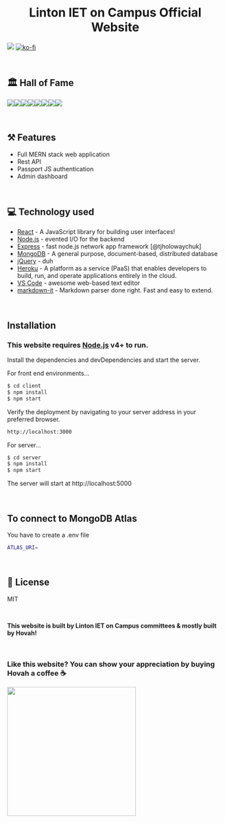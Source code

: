 # <div align="center">Linton IET on Campus Official Website</div> 

![](https://img.shields.io/badge/Status-Completed-red?style=for-the-badge)
[![ko-fi](https://www.ko-fi.com/img/githubbutton_sm.svg)](https://ko-fi.com/W7W61L27Z)

<br/>

## 🏛️ Hall of Fame

[![](https://sourcerer.io/fame/hovahyii/Linton-IET-On-Campus/linton-iet-on-campus/images/0)](https://sourcerer.io/fame/hovahyii/Linton-IET-On-Campus/linton-iet-on-campus/links/0)[![](https://sourcerer.io/fame/hovahyii/Linton-IET-On-Campus/linton-iet-on-campus/images/1)](https://sourcerer.io/fame/hovahyii/Linton-IET-On-Campus/linton-iet-on-campus/links/1)[![](https://sourcerer.io/fame/hovahyii/Linton-IET-On-Campus/linton-iet-on-campus/images/2)](https://sourcerer.io/fame/hovahyii/Linton-IET-On-Campus/linton-iet-on-campus/links/2)[![](https://sourcerer.io/fame/hovahyii/Linton-IET-On-Campus/linton-iet-on-campus/images/3)](https://sourcerer.io/fame/hovahyii/Linton-IET-On-Campus/linton-iet-on-campus/links/3)[![](https://sourcerer.io/fame/hovahyii/Linton-IET-On-Campus/linton-iet-on-campus/images/4)](https://sourcerer.io/fame/hovahyii/Linton-IET-On-Campus/linton-iet-on-campus/links/4)[![](https://sourcerer.io/fame/hovahyii/Linton-IET-On-Campus/linton-iet-on-campus/images/5)](https://sourcerer.io/fame/hovahyii/Linton-IET-On-Campus/linton-iet-on-campus/links/5)[![](https://sourcerer.io/fame/hovahyii/Linton-IET-On-Campus/linton-iet-on-campus/images/6)](https://sourcerer.io/fame/hovahyii/Linton-IET-On-Campus/linton-iet-on-campus/links/6)[![](https://sourcerer.io/fame/hovahyii/Linton-IET-On-Campus/linton-iet-on-campus/images/7)](https://sourcerer.io/fame/hovahyii/Linton-IET-On-Campus/linton-iet-on-campus/links/7)

<br/>

## ⚒️ Features
- Full MERN stack web application
- Rest API
- Passport JS authentication
- Admin dashboard

<br/>

## 💻 Technology used
* [React](https://reactjs.org/) - A JavaScript library for building user interfaces!
* [Node.js](https://nodejs.org/en/) - evented I/O for the backend
* [Express](https://expressjs.com/) - fast node.js network app framework [@tjholowaychuk]
* [MongoDB](https://www.mongodb.com/) -  A general purpose, document-based, distributed database
* [jQuery](https://jquery.com/) - duh
* [Heroku](https://heroku.com/) - A platform as a service (PaaS) that enables developers to build, run, and operate applications entirely in the cloud.
* [VS Code](https://code.visualstudio.com/) - awesome web-based text editor
* [markdown-it](https://guides.github.com/features/mastering-markdown/) - Markdown parser done right. Fast and easy to extend.

<br/>

## Installation

### This website requires [Node.js](https://nodejs.org/) v4+ to run.

Install the dependencies and devDependencies and start the server.


For front end environments...

```sh
$ cd client
$ npm install 
$ npm start
```

Verify the deployment by navigating to your server address in your preferred browser.

```sh
http://localhost:3000
```


For server...

```sh
$ cd server
$ npm install 
$ npm start
```
The server will start at http://localhost:5000

<br/>

## To connect to MongoDB Atlas
You have to create a .env file
```sh
ATLAS_URI=
```

<br/>

## 📝 License

MIT

<br/>


**This website is built by Linton IET on Campus committees & mostly built by Hovah!**

<br/>

### Like this website? You can show your appreciation by buying Hovah a coffee ☕
<a target="_blank" rel="noopener noreferrer" href="https://www.buymeacoffee.com/hovahyii">
<img src="https://github.com/appcraftstudio/buymeacoffee/raw/master/Images/snapshot-bmc-button.png" width="300" style="max-width:100%;">
</a>